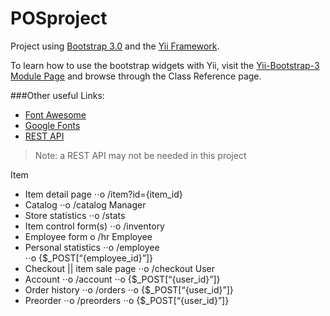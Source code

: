 POSproject
==========

Project using [Bootstrap 3.0](http://getbootstrap.com/) and the [Yii Framework](http://www.yiiframework.com/).   
   
To learn how to use the bootstrap widgets with Yii, visit the [Yii-Bootstrap-3 Module Page](http://bootstrap3.pascal-brewing.de/) and browse through the Class Reference page.

###Other useful Links:   
- [Font Awesome](http://fontawesome.io/)
- [Google Fonts](http://www.google.com/fonts/)
- [REST API](http://code.tutsplus.com/tutorials/creating-an-api-centric-web-application--net-23417)    

> Note: a REST API may not be needed in this project

Item
-	Item detail page 
        ⋅⋅o	/item?id={item_id}
-	Catalog 
        ⋅⋅o	/catalog
Manager 
-	Store statistics 
        ⋅⋅o	/stats
-	Item control form(s) 
        ⋅⋅o	/inventory
-	Employee form 
        o	/hr
Employee
-	Personal statistics 
        ⋅⋅o	/employee  
        ⋅⋅o	 {$_POST[“{employee_id}”]}
-	Checkout || item sale page 
        ⋅⋅o	/checkout 
User
-	Account 
        ⋅⋅o	/account 
        ⋅⋅o	{$_POST[“{user_id}”]}
-	Order history 
        ⋅⋅o	/orders 
        ⋅⋅o	{$_POST[“{user_id}”]}
-	Preorder 
        ⋅⋅o	/preorders 
        ⋅⋅o	{$_POST[“{user_id}”]}
